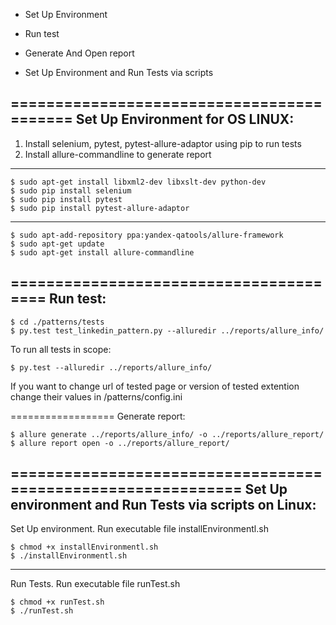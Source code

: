 
* Set Up Environment

* Run test

* Generate And Open report

* Set Up Environment and Run Tests via scripts

==========================================
Set Up Environment for OS LINUX:
------------------------------------------

1. Install selenium, pytest, pytest-allure-adaptor using pip to run tests
2. Install allure-commandline to generate report 


------------------------------------------

    $ sudo apt-get install libxml2-dev libxslt-dev python-dev
    $ sudo pip install selenium
    $ sudo pip install pytest
    $ sudo pip install pytest-allure-adaptor
    
---------------------------------------------

    $ sudo apt-add-repository ppa:yandex-qatools/allure-framework
    $ sudo apt-get update 
    $ sudo apt-get install allure-commandline

=======================================
Run test:
--------------------------------------

    $ cd ./patterns/tests
    $ py.test test_linkedin_pattern.py --alluredir ../reports/allure_info/

To run all tests in scope:

    $ py.test --alluredir ../reports/allure_info/
If you want to change url of tested page or version of tested extention change their values in /patterns/config.ini

==================
Generate report:

    $ allure generate ../reports/allure_info/ -o ../reports/allure_report/
    $ allure report open -o ../reports/allure_report/


=============================================================
Set Up environment and Run Tests via scripts on Linux:
-----------------------------------------------------------
Set Up environment. 
Run executable file installEnvironmentl.sh 

    $ chmod +x installEnvironmentl.sh
    $ ./installEnvironmentl.sh

----------------------------------------------------------
Run Tests. Run executable file runTest.sh

    $ chmod +x runTest.sh
    $ ./runTest.sh


